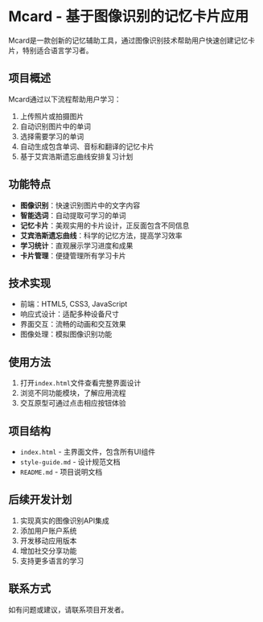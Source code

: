 # Mcard - 基于图像识别的记忆卡片应用

Mcard是一款创新的记忆辅助工具，通过图像识别技术帮助用户快速创建记忆卡片，特别适合语言学习者。

## 项目概述

Mcard通过以下流程帮助用户学习：
1. 上传照片或拍摄图片
2. 自动识别图片中的单词
3. 选择需要学习的单词
4. 自动生成包含单词、音标和翻译的记忆卡片
5. 基于艾宾浩斯遗忘曲线安排复习计划

## 功能特点

- **图像识别**：快速识别图片中的文字内容
- **智能选词**：自动提取可学习的单词
- **记忆卡片**：美观实用的卡片设计，正反面包含不同信息
- **艾宾浩斯遗忘曲线**：科学的记忆方法，提高学习效率
- **学习统计**：直观展示学习进度和成果
- **卡片管理**：便捷管理所有学习卡片

## 技术实现

- 前端：HTML5, CSS3, JavaScript
- 响应式设计：适配多种设备尺寸
- 界面交互：流畅的动画和交互效果
- 图像处理：模拟图像识别功能

## 使用方法

1. 打开`index.html`文件查看完整界面设计
2. 浏览不同功能模块，了解应用流程
3. 交互原型可通过点击相应按钮体验

## 项目结构

- `index.html` - 主界面文件，包含所有UI组件
- `style-guide.md` - 设计规范文档
- `README.md` - 项目说明文档

## 后续开发计划

1. 实现真实的图像识别API集成
2. 添加用户账户系统
3. 开发移动应用版本
4. 增加社交分享功能
5. 支持更多语言的学习

## 联系方式

如有问题或建议，请联系项目开发者。 